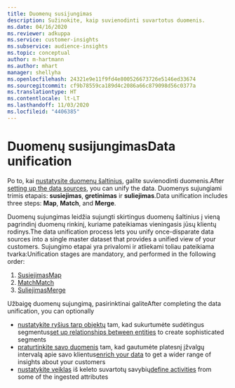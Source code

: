 ```yaml
---
title: Duomenų susijungimas
description: Sužinokite, kaip suvienodinti suvartotus duomenis.
ms.date: 04/16/2020
ms.reviewer: adkuppa
ms.service: customer-insights
ms.subservice: audience-insights
ms.topic: conceptual
author: m-hartmann
ms.author: mhart
manager: shellyha
ms.openlocfilehash: 24321e9e11f9fd4e800526673726e5146ed33674
ms.sourcegitcommit: cf9b78559ca189d4c2086a66c879098d56c0377a
ms.translationtype: HT
ms.contentlocale: lt-LT
ms.lasthandoff: 11/03/2020
ms.locfileid: "4406385"
---
```

# <a name="data-unification"></a><span data-ttu-id="9b903-103">Duomenų susijungimas</span><span class="sxs-lookup"><span data-stu-id="9b903-103">Data unification</span></span>

<span data-ttu-id="9b903-104">Po to, kai [nustatysite duomenų šaltinius](data-sources.md), galite suvienodinti duomenis.</span><span class="sxs-lookup"><span data-stu-id="9b903-104">After [setting up the data sources](data-sources.md), you can unify the data.</span></span> <span data-ttu-id="9b903-105">Duomenys sujungiami trimis etapais: **susiejimas**, **gretinimas** ir **suliejimas**.</span><span class="sxs-lookup"><span data-stu-id="9b903-105">Data unification includes three steps: **Map**, **Match**, and **Merge**.</span></span>

<span data-ttu-id="9b903-106">Duomenų sujungimas leidžia sujungti skirtingus duomenų šaltinius į vieną pagrindinį duomenų rinkinį, kuriame pateikiamas vieningasis jūsų klientų rodinys.</span><span class="sxs-lookup"><span data-stu-id="9b903-106">The data unification process lets you unify once-disparate data sources into a single master dataset that provides a unified view of your customers.</span></span> <span data-ttu-id="9b903-107">Sujungimo etapai yra privalomi ir atliekami toliau pateikiama tvarka:</span><span class="sxs-lookup"><span data-stu-id="9b903-107">Unification stages are mandatory, and performed in the following order:</span></span>

1. [<span data-ttu-id="9b903-108">Susiejimas</span><span class="sxs-lookup"><span data-stu-id="9b903-108">Map</span></span>](map-entities.md)
2. [<span data-ttu-id="9b903-109">Match</span><span class="sxs-lookup"><span data-stu-id="9b903-109">Match</span></span>](match-entities.md)
3. [<span data-ttu-id="9b903-110">Suliejimas</span><span class="sxs-lookup"><span data-stu-id="9b903-110">Merge</span></span>](merge-entities.md)

<span data-ttu-id="9b903-111">Užbaigę duomenų sujungimą, pasirinktinai galite</span><span class="sxs-lookup"><span data-stu-id="9b903-111">After completing the data unification, you can optionally</span></span>

- <span data-ttu-id="9b903-112">[nustatykite ryšius tarp objektų](relationships.md) tam, kad sukurtumėte sudėtingus segmentus</span><span class="sxs-lookup"><span data-stu-id="9b903-112">[set up relationships between entities](relationships.md) to create sophisticated segments</span></span>
- <span data-ttu-id="9b903-113">[praturtinkite savo duomenis](enrichment-hub.md) tam, kad gautumėte platesnį įžvalgų intervalą apie savo klientus</span><span class="sxs-lookup"><span data-stu-id="9b903-113">[enrich your data](enrichment-hub.md) to get a wider range of insights about your customers</span></span>
- <span data-ttu-id="9b903-114">[nustatykite veiklas](activities.md) iš keleto suvartotų savybių</span><span class="sxs-lookup"><span data-stu-id="9b903-114">[define activities](activities.md) from some of the ingested attributes</span></span>

